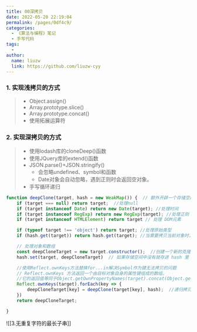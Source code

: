 ```yaml
---
title: 00深拷贝
date: 2022-05-20 22:19:04
permalink: /pages/0df4c9/
categories:
  - 《算法与编程》笔记
  - 手写代码
tags:
  -
author:
  name: liuzw
  link: https://github.com/liuzw-cyy
---
```

### 1. 实现浅拷贝的方式
> * Object.assign()
> * Array.prototype.slice()
> * Array.prototype.concat()
> * 使用拓展运算符

### 2. 实现深拷贝的方式
> * 使用lodash库的cloneDeep()函数
> * 使用JQuery库的extend()函数
> * JSON.parse()+JSON.stringify()
>   * 会忽略undefined、symbol和函数
>   * Date对象会自动忽略，遇到正则时会返回空对象。
> * 手写循环递归
```js
function deepClone(target, hash = new WeakMap()) {  // 额外开辟一个存储空间WeakMap来存储当前对象
    if (target === null) return target;  //处理null
    if (target instanceof Date) return new Date(target); //处理时间
    if (target instanceof RegExp) return new RegExp(target); //处理正则
    if (target instanceof HTMLElement) return target // 处理 DOM元素

    if (typeof target !== 'object') return target; //处理原始类型
    if (hash.get(target)) return hash.get(target); //当需要拷贝当前对象时，先去存储空间中找，如果有的话直接返回

    // 处理对象和数组
    const deepCloneTarget = new target.constructor();  //创建一个新的克隆对象或克隆数组
    hash.set(target, deepCloneTarget)  // 如果存储空间中没有就存进 hash 里

    //使用Reflect.ownKeys方法替换for...in解决Symbol作为键无法拷贝的问题
    // Reflect.ownKeys 方法返回一个由目标对象自身的属性键组成的数组。
    //它的返回值等同于Object.getOwnPropertyNames(target).concat(Object.getOwnPropertySymbols(target))。
    Reflect.ownKeys(target).forEach(key => {
        deepCloneTarget[key] = deepClone(target[key], hash);  //递归拷贝每一层
    })
    return deepCloneTarget;

}
```
![[3.无重复字符的最长子串]]
